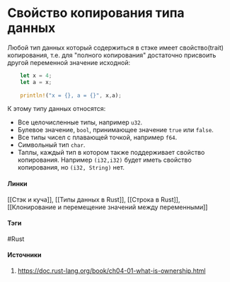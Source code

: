 # Свойство копирования типа данных
Любой тип данных который содержиться в стэке имеет свойство(trait) копирования, т.е. для "полного копирования" достаточно присвоить другой переменной значение исходной:
```rust
	let x = 4;
	let a = x;
	
	println!("x = {}, a = {}", x,a);
```
К этому типу данных относятся:
- Все целочисленные типы, например `u32`.
- Булевое значение, `bool`, принимающее значение `true` или `false`.
- Все типы чисел с плавающей точкой, например `f64`.
- Символьный тип `char`.
- Таплы, каждый тип в котором также поддерживает свойство копирования. Например `(i32,i32)` будет иметь свойство копирования, но `(i32, String)` нет.
#### Линки
 [[Стэк и куча]],
 [[Типы данных в Rust]],
 [[Строка в Rust]],
 [[Клонирование и перемещение значений между переменными]]
#### Тэги
 #Rust 
#### Источники
1. https://doc.rust-lang.org/book/ch04-01-what-is-ownership.html